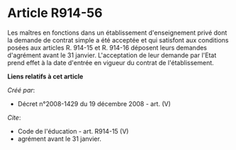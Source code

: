 # Article R914-56

Les maîtres en fonctions dans un établissement d'enseignement privé dont la demande de contrat simple a été acceptée et qui
satisfont aux conditions posées aux articles R. 914-15 et R. 914-16 déposent leurs demandes d'agrément avant le 31 janvier.
L'acceptation de leur demande par l'Etat prend effet à la date d'entrée en vigueur du contrat de l'établissement.

**Liens relatifs à cet article**

_Créé par_:

  - Décret n°2008-1429 du 19 décembre 2008 - art. (V)

_Cite_:

  - Code de l'éducation - art. R914-15 (V)
  - agrément avant le 31 janvier.
